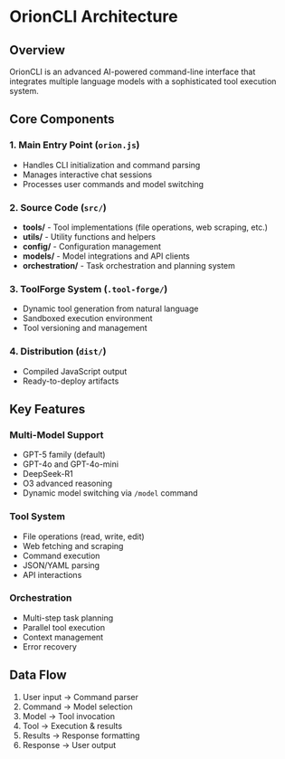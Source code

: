 # OrionCLI Architecture

## Overview
OrionCLI is an advanced AI-powered command-line interface that integrates multiple language models with a sophisticated tool execution system.

## Core Components

### 1. Main Entry Point (`orion.js`)
- Handles CLI initialization and command parsing
- Manages interactive chat sessions
- Processes user commands and model switching

### 2. Source Code (`src/`)
- **tools/** - Tool implementations (file operations, web scraping, etc.)
- **utils/** - Utility functions and helpers
- **config/** - Configuration management
- **models/** - Model integrations and API clients
- **orchestration/** - Task orchestration and planning system

### 3. ToolForge System (`.tool-forge/`)
- Dynamic tool generation from natural language
- Sandboxed execution environment
- Tool versioning and management

### 4. Distribution (`dist/`)
- Compiled JavaScript output
- Ready-to-deploy artifacts

## Key Features

### Multi-Model Support
- GPT-5 family (default)
- GPT-4o and GPT-4o-mini
- DeepSeek-R1
- O3 advanced reasoning
- Dynamic model switching via `/model` command

### Tool System
- File operations (read, write, edit)
- Web fetching and scraping
- Command execution
- JSON/YAML parsing
- API interactions

### Orchestration
- Multi-step task planning
- Parallel tool execution
- Context management
- Error recovery

## Data Flow
1. User input → Command parser
2. Command → Model selection
3. Model → Tool invocation
4. Tool → Execution & results
5. Results → Response formatting
6. Response → User output